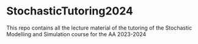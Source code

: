 # StochasticTutoring2024
This repo contains all the lecture material of the tutoring of the Stochastic Modelling and Simulation course for the AA 2023-2024
